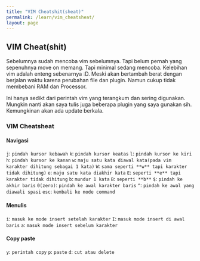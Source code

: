 ```yaml
---
title: "VIM Cheatshit(sheat)"
permalink: /learn/vim_cheatsheat/
layout: page
---
```


## VIM Cheat(shit)

Sebelumnya sudah mencoba vim sebelumnya. Tapi belum pernah yang sepenuhnya move on memang. Tapi minimal sedang mencoba. Kelebihan vim adalah enteng sebenarnya :D. Meski akan bertambah berat dengan berjalan waktu karena perubahan file dan plugin. Namun cukup tidak membebani RAM dan Processor.  

Ini hanya sedikt dari perintah vim yang terangkum dan sering digunakan. Mungkin nanti akan saya tulis juga beberapa plugin yang saya gunakan sih. Kemungkinan akan ada update berkala. 

### VIM Cheatsheat

#### Navigasi
`j`: `pindah kursor kebawah`
`k`: `pindah kursor keatas`
`l`: `pindah kursor ke kiri`
`h`: `pindah kursor ke kanan`
`w`: `maju satu kata diawal kata(pada vim karakter dihitung sebagai 1 kata)`
`W`: `sama seperti **w** tapi karakter tidak dihitung)`
`e`: `maju satu kata diakhir kata`
`E`: `seperti **e** tapi karakter tidak dihitung`
`b`: `mundur 1 kata`
`B`: `seperti **b**`
`$`: `pindah ke akhir baris`
`0(zero)`: `pindah ke awal karakter baris`
`^`: `pindah ke awal yang diawali spasi`
`esc`: `kembali ke mode command`

#### Menulis
`i`: `masuk ke mode insert setelah karakter`
`I`: `masuk mode insert di awal baris`
`a`: `masuk mode insert sebelum karakter`

#### Copy paste
`y`: `perintah copy`
`p`: `paste`
`d`: `cut atau delete`

